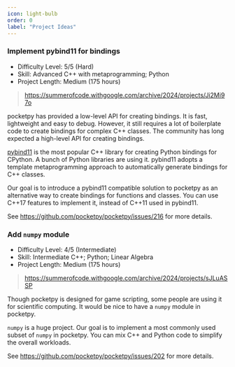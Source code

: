 ```yaml
---
icon: light-bulb
order: 0
label: "Project Ideas"
---
```


### Implement pybind11 for bindings

+ Difficulty Level: 5/5 (Hard)
+ Skill: Advanced C++ with metaprogramming; Python
+ Project Length: Medium (175 hours)

> https://summerofcode.withgoogle.com/archive/2024/projects/Ji2Mi97o

pocketpy has provided a low-level API for creating bindings. It is fast, lightweight and easy to debug.
However, it still requires a lot of boilerplate code to create bindings for complex C++ classes.
The community has long expected a high-level API for creating bindings.

[pybind11](https://github.com/pybind/pybind11)
is the most popular C++ library for creating Python bindings for CPython. A bunch of Python libraries are using it. pybind11 adopts a template metaprogramming approach to automatically generate bindings for C++ classes.

Our goal is to introduce a pybind11 compatible solution to pocketpy as an alternative way to create bindings
for functions and classes.
You can use C\+\+17 features to implement it, instead of C++11 used in pybind11.

See https://github.com/pocketpy/pocketpy/issues/216 for more details.

### Add `numpy` module

+ Difficulty Level: 4/5 (Intermediate)
+ Skill: Intermediate C++; Python; Linear Algebra
+ Project Length: Medium (175 hours)

> https://summerofcode.withgoogle.com/archive/2024/projects/sJLuASSP

Though pocketpy is designed for game scripting,
some people are using it for scientific computing.
It would be nice to have a `numpy` module in pocketpy.

`numpy` is a huge project.
Our goal is to implement a most commonly used subset of `numpy` in pocketpy.
You can mix C++ and Python code to simplify the overall workloads.

See https://github.com/pocketpy/pocketpy/issues/202 for more details.
